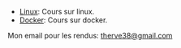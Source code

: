 * [Linux](linux/index.md): Cours sur linux.
* [Docker](docker/index.md): Cours sur docker.

Mon email pour les rendus: therve38@gmail.com